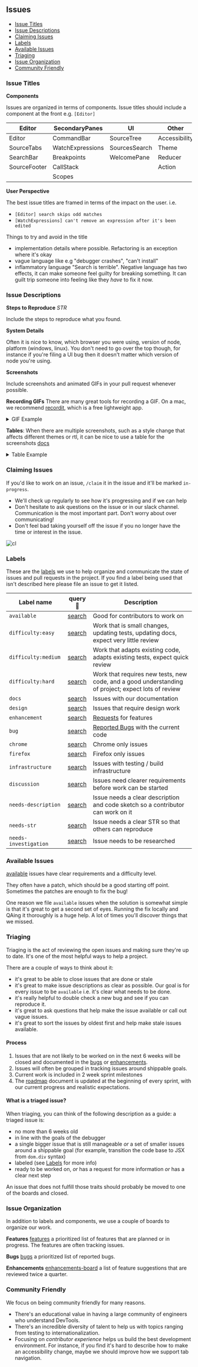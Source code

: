 ## Issues

* [Issue Titles](#issue-titles)
* [Issue Descriptions](#issue-descriptions)
* [Claiming Issues](#claiming-issues)
* [Labels](#labels)
* [Available Issues](#available-issues)
* [Triaging](#triaging)
* [Issue Organization](#issue-organization)
* [Community Friendly](#community-friendly)

### Issue Titles

**Components**

Issues are organized in terms of components.
Issue titles should include a component at the front e.g. `[Editor]`

|Editor|SecondaryPanes|UI|Other|
|----------|------|-----|----|
|Editor|CommandBar|SourceTree|Accessibility|
|SourceTabs|WatchExpressions|SourcesSearch|Theme|
|SearchBar|Breakpoints|WelcomePane|Reducer|
|SourceFooter|CallStack||Action|
||Scopes|||RTL|

**User Perspective**

The best issue titles are framed in terms of the impact on the user. i.e.

* `[Editor] search skips odd matches`
* `[WatchExpressions] can't remove an expression after it's been edited`

Things to try and avoid in the title
* implementation details where possible. Refactoring is an exception where it's okay
* vague language like e.g "debugger crashes", "can't install"
* inflammatory language "Search is terrible". Negative language has two effects, it can make someone feel guilty for breaking something. It can guilt trip someone into feeling like they *have* to fix it now.


### Issue Descriptions

**Steps to Reproduce** *STR*

Include the steps to reproduce what you found.

**System Details**

Often it is nice to know, which browser you were using, version of node, platform (windows, linux). You don't need to go over the top though, for instance if you're filing a UI bug then it doesn't matter which version of node you're using.

**Screenshots**

Include screenshots and animated GIFs in your pull request whenever possible.

**Recording GIFs** There are many great tools for recording a GIF. On a mac, we recommend [recordit](http://recordit.co/), which is a free lightweight app.

<details>
<summary>
  GIF Example
</summary>

![](http://g.recordit.co/6dE0EmM29Z.gif)

```
![](http://g.recordit.co/6dE0EmM29Z.gif)
```

</details>

**Tables**: When there are multiple screenshots, such as a style change that affects different themes or rtl, it can be nice to use a table for the screenshots [docs][github-tables]

<details>
<summary>
  Table Example
</summary>

|Firebug|Light|
|----------|------|
|![firebug](https://cloud.githubusercontent.com/assets/1755089/22209733/94970458-e1ad-11e6-83d4-8b082217b989.png)|![light](https://cloud.githubusercontent.com/assets/1755089/22209736/9b194f2a-e1ad-11e6-9de0-561dd529d5f0.png)|


```
|Firebug|Light|
|----------|------|
|![firebug](https://cloud.githubusercontent.com/assets/1755089/22209733/94970458-e1ad-11e6-83d4-8b082217b989.png)|![light](https://cloud.githubusercontent.com/assets/1755089/22209736/9b194f2a-e1ad-11e6-9de0-561dd529d5f0.png)|
```

</details>

### Claiming Issues

If you'd like to work on an issue, `/claim` it in the issue and it'll be marked `in-progress`.

* We'll check up regularly to see how it's progressing and if we can help
* Don't hesitate to ask questions on the issue or in our slack channel. Communication is the most important part. Don't worry about over communicating!
* Don't feel bad taking yourself off the issue if you no longer have the time or interest in the issue.


![cl]

[cl]: https://shipusercontent.com/51cd3f15f1679d995cc20e3547827ea0/Screen%20Shot%202017-10-03%20at%209.47.25%20AM.png

### Labels


These are the [labels](https://github.com/devtools-html/debugger.html/labels) we use to help organize and communicate the state of issues and pull requests in the project.  If you find a label being used that isn't described here please file an issue to get it listed.

| Label name | query:mag_right: | Description |
| --- | --- | --- |
| `available` | [search][labels-available] | Good for contributors to work on |
| `difficulty:easy` | [search][labels-difficulty-easy] | Work that is small changes, updating tests, updating docs, expect very little review |
| `difficulty:medium` | [search][labels-difficulty-medium] | Work that adapts existing code, adapts existing tests, expect quick review |
| `difficulty:hard` | [search][labels-difficulty-hard] | Work that requires new tests, new code, and a good understanding of project; expect lots of review |
| `docs` | [search][labels-docs] | Issues with our documentation |
| `design` | [search][labels-design] | Issues that require design work |
| `enhancement` | [search][labels-enhancement] | [Requests](../CONTRIBUTING.md#suggesting-enhancements-new) for features |
| `bug` | [search][labels-bug] | [Reported Bugs](../CONTRIBUTING.md#reporting-bugs-bug) with the current code |
| `chrome` | [search][labels-chrome] | Chrome only issues |
| `firefox` | [search][labels-firefox] | Firefox only issues |
| `infrastructure` | [search][labels-infrastructure] | Issues with testing / build infrastructure |
| `discussion` | [search][labels-discussion] | Issues need clearer requirements before work can be started |
| `needs-description` | [search][labels-needs-description] | Issue needs a clear description and code sketch so a contributor can work on it |
| `needs-str` | [search][labels-needs-str] | Issue needs a clear STR so that others can reproduce |
| `needs-investigation` | [search][labels-needs-investigation] | Issue needs to be researched |



### Available Issues

[available][labels-available] issues have clear requirements and a difficulty level.

They often have a patch, which should be a good starting off point.
Sometimes the patches are enough to fix the bug!

One reason we file `available` issues when the solution is somewhat simple is that it's great to get a second set of eyes. Running the fix locally and QAing it thoroughly is a huge help. A lot of times you'll discover things that we missed.

### Triaging

Triaging is the act of reviewing the open issues and making sure they're up to date.
It's one of the most helpful ways to help a project.

There are a couple of ways to think about it:
* it's great to be able to close issues that are done or stale
* it's great to make issue descriptions as clear as possible. Our goal is for every issue to be `available` i.e. it's clear what needs to be done.
* it's really helpful to double check a new bug and see if you can reproduce it.
* it's great to ask questions that help make the issue available or call out vague issues.
* it's great to sort the issues by oldest first and help make stale issues available.

#### Process

1. Issues that are not likely to be worked on in the next 6 weeks will be closed and documented in the [bugs][bugs-board] or [enhancements][enhancements-board].
2. Issues will often be grouped in tracking issues around shippable goals.
3. Current work is included in 2 week sprint milestones
4. The [roadmap] document is updated at the beginning of every sprint, with our current progress and realistic expectations.

#### What is a triaged issue?

When triaging, you can think of the following description as a guide:
a triaged issue is:

* no more than 6 weeks old
* in line with the goals of the debugger
* a single bigger issue that is still manageable
  *or* a set of smaller issues around a shippable goal (for example, transition the code base to JSX from `dom.div` syntax)
* labeled (see [Labels](#labels) for more info)
* ready to be worked on,
  *or* has a request for more information
  *or* has a clear next step

An issue that does not fulfill those traits should probably be moved to one of the boards and
closed.

### Issue Organization

In addition to labels and components, we use a couple of boards to organize our work.

**Features** [features][features-board] a prioritized list of features that are planned or in progress. The features are often tracking issues.

**Bugs** [bugs][bugs-board] a prioritized list of reported bugs.

**Enhancements** [enhancements-board] a list of feature suggestions that are reviewed twice a quarter.

### Community Friendly

We focus on being community friendly for many reasons.

* There's an educational value in having a large community of engineers who understand DevTools.
* There's an incredible diversity of talent to help us with topics ranging from testing to internationalization.
* Focusing on *contributor experience* helps us build the best development environment. For instance, if you find it's hard to describe how to make an accessibility change, maybe we should improve how we support tab navigation.

[labels-available]:https://github.com/devtools-html/debugger.html/labels/available
[labels-first-timers-only]:https://github.com/devtools-html/debugger.html/labels/first-timers-only
[labels-difficulty-easy]:https://github.com/devtools-html/debugger.html/labels/difficulty%3A%20easy
[labels-difficulty-medium]:https://github.com/devtools-html/debugger.html/labels/difficulty%3A%20medium
[labels-difficulty-hard]:https://github.com/devtools-html/debugger.html/labels/difficulty%3A%20hard
[labels-docs]:https://github.com/devtools-html/debugger.html/labels/docs
[labels-design]:https://github.com/devtools-html/debugger.html/labels/design
[labels-enhancement]:https://github.com/devtools-html/debugger.html/labels/enhancement
[labels-bug]:https://github.com/devtools-html/debugger.html/labels/bug
[labels-chrome]:https://github.com/devtools-html/debugger.html/labels/chrome
[labels-firefox]:https://github.com/devtools-html/debugger.html/labels/firefox
[labels-infrastructure]:https://github.com/devtools-html/debugger.html/labels/infrastructure
[labels-discussion]:https://github.com/devtools-html/debugger.html/labels/discussion
[github-tables]: ./pull-requests.md#screenshots
[labels-needs-description]:https://github.com/devtools-html/debugger.html/labels/needs-description
[labels-needs-str]:https://github.com/devtools-html/debugger.html/labels/needs-str
[labels-needs-investigation]:https://github.com/devtools-html/debugger.html/labels/needs-investigation

[enhancements-board]: https://github.com/devtools-html/debugger.html/projects/6
[bugs-board]: https://github.com/devtools-html/debugger.html/projects/11
[features-board]: https://github.com/devtools-html/debugger.html/projects/10
[roadmap]: ../ROADMAP.md
